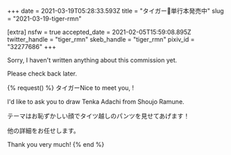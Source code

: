+++
date = 2021-03-19T05:28:33.593Z
title = "タイガー🔞単行本発売中"
slug = "2021-03-19-tiger-rmn"

[extra]
nsfw = true
accepted_date = 2021-02-05T15:59:08.895Z
twitter_handle = "tiger_rmn"
skeb_handle = "tiger_rmn"
pixiv_id = "32277686"
+++

Sorry, I haven't written anything about this commission yet.

Please check back later.

{% request() %}
タイガーNice to meet you, <TODO>!

I'd like to ask you to draw Tenka Adachi from Shoujo Ramune.

テーマはお恥ずかしい顔でタイツ越しのパンツを見せてあげます！

他の詳細をお任せします。

Thank you very much!
{% end %}
